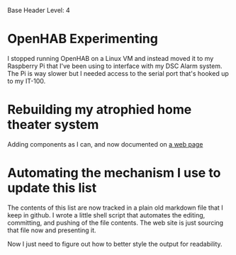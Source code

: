 Base Header Level: 4

# OpenHAB Experimenting

I stopped running OpenHAB on a Linux VM and instead moved it to my Raspberry Pi
that I've been using to interface with my DSC Alarm system.  The Pi is way
slower but I needed access to the serial port that's hooked up to my IT-100.

# Rebuilding my atrophied home theater system

Adding components as I can, and now documented on [a web page](/avgear)

# Automating the mechanism I use to update this list

The contents of this list are now tracked in a plain old markdown file that
I keep in github.  I wrote a little shell script that automates the editing,
committing, and pushing of the file contents.  The web site is just sourcing
that file now and presenting it.

Now I just need to figure out how to better style the output for readability.

